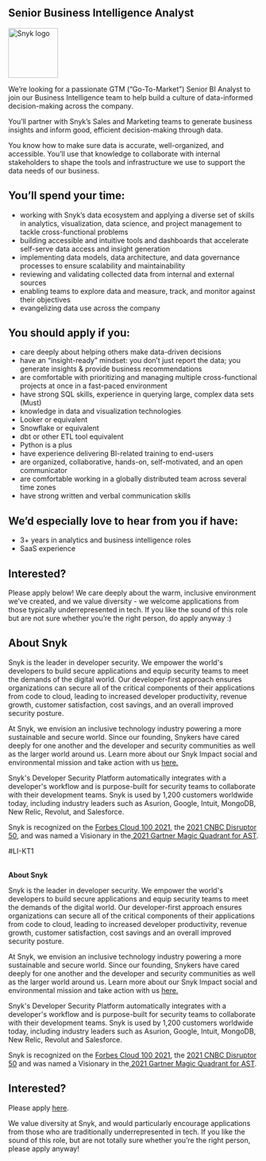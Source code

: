 Senior Business Intelligence Analyst 
---

<img src="https://res.cloudinary.com/snyk/image/upload/v1537345894/press-kit/brand/logo-black.png" width="100" alt="Snyk logo" />

<p><span style="font-weight: 400;">We’re looking for a passionate GTM (“Go-To-Market”) Senior BI Analyst to join our Business Intelligence team to help build a culture of data-informed decision-making across the company.</span></p>
<p><span style="font-weight: 400;">You’ll partner with Snyk’s Sales and Marketing teams</span> <span style="font-weight: 400;">to generate business insights and inform good, efficient decision-making through data.</span></p>
<p><span style="font-weight: 400;">You know how to make sure data is accurate, well-organized, and accessible. You’ll use that knowledge to collaborate with internal stakeholders to shape the tools and infrastructure we use to support the data needs of our business.&nbsp;</span></p>
<h2><strong>You’ll spend your time:</strong></h2>
<ul>
<li style="font-weight: 400;"><span style="font-weight: 400;">working with Snyk’s data ecosystem and applying a diverse set of skills in analytics, visualization, data science, and </span><span style="font-weight: 400;">project management</span><span style="font-weight: 400;"> to tackle cross-functional problems&nbsp;</span></li>
<li style="font-weight: 400;"><span style="font-weight: 400;">building accessible and intuitive tools and dashboards that accelerate self-serve data access and insight generation</span></li>
<li style="font-weight: 400;"><span style="font-weight: 400;">implementing data models, data architecture, and data governance processes to ensure scalability and maintainability</span></li>
<li style="font-weight: 400;"><span style="font-weight: 400;">reviewing and validating collected data from internal and external sources</span></li>
<li style="font-weight: 400;"><span style="font-weight: 400;">enabling teams to explore data and measure, track, and monitor against their objectives</span></li>
<li style="font-weight: 400;"><span style="font-weight: 400;">evangelizing data use across the company</span></li>
</ul>
<h2><strong>You should apply if you:</strong></h2>
<ul>
<li style="font-weight: 400;"><span style="font-weight: 400;">care deeply about helping others make data-driven decisions</span></li>
<li style="font-weight: 400;"><span style="font-weight: 400;">have an “insight-ready” mindset: you don’t just report the data; you generate insights &amp; provide business recommendations&nbsp;&nbsp;</span></li>
<li style="font-weight: 400;"><span style="font-weight: 400;">are comfortable with prioritizing and managing multiple cross-functional projects at once in a fast-paced environment</span></li>
<li style="font-weight: 400;"><span style="font-weight: 400;">have strong SQL skills, experience in querying large, complex data sets (Must)</span></li>
<li style="font-weight: 400;"><span style="font-weight: 400;">knowledge in data and visualization technologies</span></li>
<li style="font-weight: 400;"><span style="font-weight: 400;">Looker or equivalent</span></li>
<li style="font-weight: 400;"><span style="font-weight: 400;">Snowflake or equivalent</span></li>
<li style="font-weight: 400;"><span style="font-weight: 400;">dbt or other ETL tool equivalent</span></li>
<li style="font-weight: 400;"><span style="font-weight: 400;">Python is a plus</span></li>
<li style="font-weight: 400;"><span style="font-weight: 400;">have experience delivering BI-related training to end-users&nbsp;</span></li>
<li style="font-weight: 400;"><span style="font-weight: 400;">are organized, collaborative, hands-on, self-motivated, and an open communicator</span></li>
<li style="font-weight: 400;"><span style="font-weight: 400;">are comfortable working in a globally distributed team across several time zones</span></li>
<li style="font-weight: 400;"><span style="font-weight: 400;">have strong written and verbal communication skills&nbsp;</span></li>
</ul>
<h2><strong>We’d especially love to hear from you if have:</strong></h2>
<ul>
<li style="font-weight: 400;"><span style="font-weight: 400;">3+ years in analytics and business intelligence roles</span></li>
<li style="font-weight: 400;"><span style="font-weight: 400;">SaaS experience</span></li>
</ul>
<h2><strong>Interested?</strong></h2>
<p><span style="font-weight: 400;">Please apply below! We care deeply about the warm, inclusive environment we’ve created, and we value diversity - we welcome applications from those typically underrepresented in tech. If you like the sound of this role but are not sure whether you’re the right person, do apply anyway :)</span></p>
<h2><strong>About Snyk</strong></h2>
<p><span style="font-weight: 400;">Snyk is the leader in developer security. We empower the world's developers to build secure applications and equip security teams to meet the demands of the digital world. Our developer-first approach ensures organizations can secure all of the critical components of their applications from code to cloud, leading to increased developer productivity, revenue growth, customer satisfaction, cost savings, and an overall improved security posture.&nbsp;</span></p>
<p><span style="font-weight: 400;">At Snyk, we envision an inclusive technology industry powering a more sustainable and secure world. Since our founding, Snykers have cared deeply for one another and the developer and security communities as well as the larger world around us. Learn more about our Snyk Impact social and environmental mission and take action with us </span><a href="https://snyk.io/about/snyk-impact/"><span style="font-weight: 400;">here.</span></a></p>
<p><span style="font-weight: 400;">Snyk's Developer Security Platform automatically integrates with a developer's workflow and is purpose-built for security teams to collaborate with their development teams. Snyk is used by 1,200 customers worldwide today, including industry leaders such as Asurion, Google, Intuit, MongoDB, New Relic, Revolut, and Salesforce.</span></p>
<p><span style="font-weight: 400;">Snyk is recognized on the </span><a href="https://www.forbes.com/cloud100/#6f24b5ba5f94"><span style="font-weight: 400;">Forbes Cloud 100 2021</span></a><span style="font-weight: 400;">, the </span><a href="https://www.cnbc.com/2021/05/25/these-are-the-2021-cnbc-disruptor-50-companies.html"><span style="font-weight: 400;">2021 CNBC Disruptor 50</span></a><span style="font-weight: 400;">, and was named a Visionary in the</span><a href="https://snyk.io/blog/snyk-visionary-2021-gartner-magic-quadrant-for-ast/"><span style="font-weight: 400;"> 2021 Gartner Magic Quadrant for AST</span></a><span style="font-weight: 400;">.</span></p>
<p>#LI-KT1<br><br></p><div class="content-conclusion"><p><strong>About Snyk</strong></p>
<p><span style="font-weight: 400;">Snyk is the leader in developer security. We empower the world's developers to build secure applications and equip security teams to meet the demands of the digital world. Our developer-first approach ensures organizations can secure all of the critical components of their applications from code to cloud, leading to increased developer productivity, revenue growth, customer satisfaction, cost savings and an overall improved security posture.&nbsp;</span></p>
<p><span style="font-weight: 400;">At Snyk, we envision an inclusive technology industry powering a more sustainable and secure world.</span> <span style="font-weight: 400;">Since our founding, Snykers have cared deeply for one another and the developer and security communities as well as the larger world around us. Learn more about our Snyk Impact social and environmental mission and take action with us </span><a href="https://snyk.io/about/snyk-impact/"><span style="font-weight: 400;">here.</span></a></p>
<p><span style="font-weight: 400;">Snyk's Developer Security Platform automatically integrates with a developer's workflow and is purpose-built for security teams to collaborate with their development teams. Snyk is used by 1,200 customers worldwide today, including industry leaders such as Asurion, Google, Intuit, MongoDB, New Relic, Revolut and Salesforce.</span></p>
<p><span style="font-weight: 400;">Snyk is recognized on the </span><a href="https://www.forbes.com/cloud100/#6f24b5ba5f94"><span style="font-weight: 400;">Forbes Cloud 100 2021</span></a><span style="font-weight: 400;">, the </span><a href="https://www.cnbc.com/2021/05/25/these-are-the-2021-cnbc-disruptor-50-companies.html"><span style="font-weight: 400;">2021 CNBC Disruptor 50</span></a><span style="font-weight: 400;"> and was named a Visionary in the</span><a href="https://snyk.io/blog/snyk-visionary-2021-gartner-magic-quadrant-for-ast/"><span style="font-weight: 400;"> 2021 Gartner Magic Quadrant for AST</span></a><span style="font-weight: 400;">.</span></p></div>

Interested?
---

Please apply [here](https://boards.greenhouse.io/snyk/jobs/5873729002#app).

We value diversity at Snyk, and would particularly encourage applications from those who are traditionally underrepresented in tech.
If you like the sound of this role, but are not totally sure whether you’re the right person, please apply anyway!
